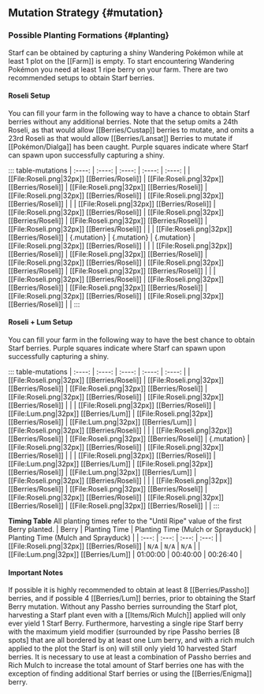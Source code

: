 ## Mutation Strategy {#mutation}

### Possible Planting Formations {#planting}

Starf can be obtained by capturing a shiny Wandering Pokémon while at least 1 plot on the [[Farm]] is empty. To start encountering Wandering Pokémon you need at least 1 ripe berry on your farm. There are two recommended setups to obtain Starf berries.

#### Roseli Setup
You can fill your farm in the following way to have a chance to obtain Starf berries without any additional berries. Note that the setup omits a 24th Roseli, as that would allow [[Berries/Custap]] berries to mutate, and omits a 23rd Roseli as that would allow [[Berries/Lansat]] Berries to mutate if [[Pokémon/Dialga]] has been caught. Purple squares indicate where Starf can spawn upon successfully capturing a shiny.

::: table-mutations
| :----: | :----: | :----: | :----: | :----: |
| [[File:Roseli.png\|32px]] [[Berries/Roseli]] | [[File:Roseli.png\|32px]] [[Berries/Roseli]] | [[File:Roseli.png\|32px]] [[Berries/Roseli]] | [[File:Roseli.png\|32px]] [[Berries/Roseli]] | [[File:Roseli.png\|32px]] [[Berries/Roseli]] | |
| [[File:Roseli.png\|32px]] [[Berries/Roseli]] | [[File:Roseli.png\|32px]] [[Berries/Roseli]] | [[File:Roseli.png\|32px]] [[Berries/Roseli]] | [[File:Roseli.png\|32px]] [[Berries/Roseli]] | [[File:Roseli.png\|32px]] [[Berries/Roseli]] | |
| [[File:Roseli.png\|32px]] [[Berries/Roseli]] | {.mutation} | {.mutation} | {.mutation} | [[File:Roseli.png\|32px]] [[Berries/Roseli]] | |
| [[File:Roseli.png\|32px]] [[Berries/Roseli]] | [[File:Roseli.png\|32px]] [[Berries/Roseli]] | [[File:Roseli.png\|32px]] [[Berries/Roseli]] | [[File:Roseli.png\|32px]] [[Berries/Roseli]] | [[File:Roseli.png\|32px]] [[Berries/Roseli]] | |
| [[File:Roseli.png\|32px]] [[Berries/Roseli]] | [[File:Roseli.png\|32px]] [[Berries/Roseli]] | [[File:Roseli.png\|32px]] [[Berries/Roseli]] | [[File:Roseli.png\|32px]] [[Berries/Roseli]] | [[File:Roseli.png\|32px]] [[Berries/Roseli]] | |
:::

#### Roseli + Lum Setup
You can fill your farm in the following way to have the best chance to obtain Starf berries. Purple squares indicate where Starf can spawn upon successfully capturing a shiny.

::: table-mutations
| :----: | :----: | :----: | :----: | :----: |
| [[File:Roseli.png\|32px]] [[Berries/Roseli]] | [[File:Roseli.png\|32px]] [[Berries/Roseli]] | [[File:Roseli.png\|32px]] [[Berries/Roseli]] | [[File:Roseli.png\|32px]] [[Berries/Roseli]] | [[File:Roseli.png\|32px]] [[Berries/Roseli]] | |
| [[File:Roseli.png\|32px]] [[Berries/Roseli]] | [[File:Lum.png\|32px]] [[Berries/Lum]] | [[File:Roseli.png\|32px]] [[Berries/Roseli]] | [[File:Lum.png\|32px]] [[Berries/Lum]] | [[File:Roseli.png\|32px]] [[Berries/Roseli]] | |
| [[File:Roseli.png\|32px]] [[Berries/Roseli]] | [[File:Roseli.png\|32px]] [[Berries/Roseli]] | {.mutation} | [[File:Roseli.png\|32px]] [[Berries/Roseli]] | [[File:Roseli.png\|32px]] [[Berries/Roseli]] | |
| [[File:Roseli.png\|32px]] [[Berries/Roseli]] | [[File:Lum.png\|32px]] [[Berries/Lum]] | [[File:Roseli.png\|32px]] [[Berries/Roseli]] | [[File:Lum.png\|32px]] [[Berries/Lum]] | [[File:Roseli.png\|32px]] [[Berries/Roseli]] | |
| [[File:Roseli.png\|32px]] [[Berries/Roseli]] | [[File:Roseli.png\|32px]] [[Berries/Roseli]] | [[File:Roseli.png\|32px]] [[Berries/Roseli]] | [[File:Roseli.png\|32px]] [[Berries/Roseli]] | [[File:Roseli.png\|32px]] [[Berries/Roseli]] | |
:::

**Timing Table**
All planting times refer to the "Until Ripe" value of the first Berry planted.
| Berry                                         | Planting Time | Planting Time (Mulch or Sprayduck)    | Planting Time (Mulch and Sprayduck)   |
| :---:                                         | :---:         | :---:                                 | :---:                                 |
| [[File:Roseli.png\|32px]] [[Berries/Roseli]]  | `N/A`         | `N/A`                                 | `N/A`                                 |
| [[File:Lum.png\|32px]] [[Berries/Lum]]        | 01:00:00      | 00:40:00                              | 00:26:40                              |

#### Important Notes
If possible it is highly recommended to obtain at least 8 [[Berries/Passho]] berries, and if possible 4 [[Berries/Lum]] berries, prior to obtaining the Starf Berry mutation. Without any Passho berries surrounding the Starf plot, harvesting a Starf plant even with a [[Items/Rich Mulch]] applied will only ever yield 1 Starf Berry. Furthermore, harvesting a single ripe Starf berry with the maximum yield modifier (surrounded by ripe Passho berries [8 spots] that are all bordered by at least one Lum berry, and with a rich mulch applied to the plot the Starf is on) will still only yield 10 harvested Starf berries. It is necessary to use at least a combination of Passho berries and Rich Mulch to increase the total amount of Starf berries one has with the exception of finding additional Starf berries or using the [[Berries/Enigma]] berry.